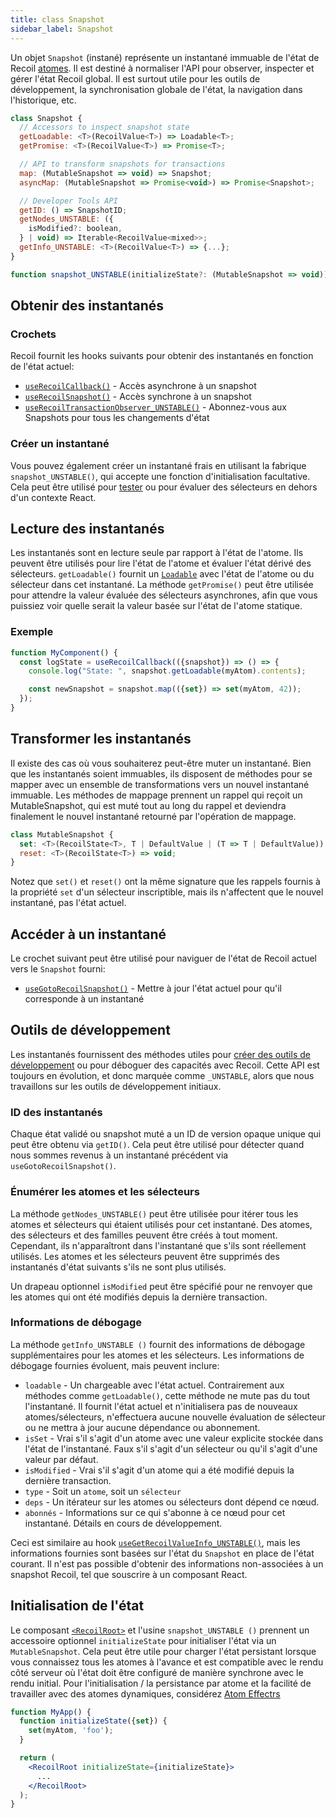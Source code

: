 ```yaml
---
title: class Snapshot
sidebar_label: Snapshot
---
```


Un objet `Snapshot` (instané) représente un instantané immuable de l'état de Recoil [atomes](/docs_FR-fr/api-reference/core/atom). Il est destiné à normaliser l'API pour observer, inspecter et gérer l'état Recoil global. Il est surtout utile pour les outils de développement, la synchronisation globale de l'état, la navigation dans l'historique, etc.

```jsx
class Snapshot {
  // Accessors to inspect snapshot state
  getLoadable: <T>(RecoilValue<T>) => Loadable<T>;
  getPromise: <T>(RecoilValue<T>) => Promise<T>;

  // API to transform snapshots for transactions
  map: (MutableSnapshot => void) => Snapshot;
  asyncMap: (MutableSnapshot => Promise<void>) => Promise<Snapshot>;

  // Developer Tools API
  getID: () => SnapshotID;
  getNodes_UNSTABLE: ({
    isModified?: boolean,
  } | void) => Iterable<RecoilValue<mixed>>;
  getInfo_UNSTABLE: <T>(RecoilValue<T>) => {...};
}

function snapshot_UNSTABLE(initializeState?: (MutableSnapshot => void)): Snapshot
```

## Obtenir des instantanés

### Crochets

Recoil fournit les hooks suivants pour obtenir des instantanés en fonction de l'état actuel:

- [`useRecoilCallback()`](/docs_FR-fr/api-reference/core/useRecoilCallback) - Accès asynchrone à un snapshot
- [`useRecoilSnapshot()`](/docs_FR-fr/api-reference/core/useRecoilSnapshot) - Accès synchrone à un snapshot
- [`useRecoilTransactionObserver_UNSTABLE()`](/docs_FR-fr/api-reference/core/useRecoilTransactionObserver) - Abonnez-vous aux Snapshots pour tous les changements d'état

### Créer un instantané

Vous pouvez également créer un instantané frais en utilisant la fabrique `snapshot_UNSTABLE()`, qui accepte une fonction d'initialisation facultative. Cela peut être utilisé pour [tester](/docs_FR-fr/guides/testing) ou pour évaluer des sélecteurs en dehors d'un contexte React.

## Lecture des instantanés

Les instantanés sont en lecture seule par rapport à l'état de l'atome. Ils peuvent être utilisés pour lire l'état de l'atome et évaluer l'état dérivé des sélecteurs. `getLoadable()` fournit un [`Loadable`](/docs_FR-fr/api-reference/core/Loadable) avec l'état de l'atome ou du sélecteur dans cet instantané. La méthode `getPromise()` peut être utilisée pour attendre la valeur évaluée des sélecteurs asynchrones, afin que vous puissiez voir quelle serait la valeur basée sur l'état de l'atome statique.

### Exemple

```jsx
function MyComponent() {
  const logState = useRecoilCallback(({snapshot}) => () => {
    console.log("State: ", snapshot.getLoadable(myAtom).contents);

    const newSnapshot = snapshot.map(({set}) => set(myAtom, 42));
  });
}
```

## Transformer les instantanés

Il existe des cas où vous souhaiterez peut-être muter un instantané. Bien que les instantanés soient immuables, ils disposent de méthodes pour se mapper avec un ensemble de transformations vers un nouvel instantané immuable. Les méthodes de mappage prennent un rappel qui reçoit un MutableSnapshot, qui est muté tout au long du rappel et deviendra finalement le nouvel instantané retourné par l'opération de mappage.

```jsx
class MutableSnapshot {
  set: <T>(RecoilState<T>, T | DefaultValue | (T => T | DefaultValue)) => void;
  reset: <T>(RecoilState<T>) => void;
}
```

Notez que `set()` et `reset()` ont la même signature que les rappels fournis à la propriété `set` d'un sélecteur inscriptible, mais ils n'affectent que le nouvel instantané, pas l'état actuel.

## Accéder à un instantané

Le crochet suivant peut être utilisé pour naviguer de l'état de Recoil actuel vers le `Snapshot` fourni:
- [`useGotoRecoilSnapshot()`](/docs_FR-fr/api-reference/core/useGotoRecoilSnapshot) - Mettre à jour l'état actuel pour qu'il corresponde à un instantané


## Outils de développement

Les instantanés fournissent des méthodes utiles pour [créer des outils de développement](/docs_FR-fr/guides/dev-tools) ou pour déboguer des capacités avec Recoil. Cette API est toujours en évolution, et donc marquée comme `_UNSTABLE`, alors que nous travaillons sur les outils de développement initiaux.

### ID des instantanés

Chaque état validé ou snapshot muté a un ID de version opaque unique qui peut être obtenu via `getID()`. Cela peut être utilisé pour détecter quand nous sommes revenus à un instantané précédent via `useGotoRecoilSnapshot()`.

### Énumérer les atomes et les sélecteurs

La méthode `getNodes_UNSTABLE()` peut être utilisée pour itérer tous les atomes et sélecteurs qui étaient utilisés pour cet instantané. Des atomes, des sélecteurs et des familles peuvent être créés à tout moment. Cependant, ils n'apparaîtront dans l'instantané que s'ils sont réellement utilisés. Les atomes et les sélecteurs peuvent être supprimés des instantanés d'état suivants s'ils ne sont plus utilisés.

Un drapeau optionnel `isModified` peut être spécifié pour ne renvoyer que les atomes qui ont été modifiés depuis la dernière transaction.

### Informations de débogage

La méthode `getInfo_UNSTABLE ()` fournit des informations de débogage supplémentaires pour les atomes et les sélecteurs. Les informations de débogage fournies évoluent, mais peuvent inclure:

* `loadable` - Un chargeable avec l'état actuel. Contrairement aux méthodes comme `getLoadable()`, cette méthode ne mute pas du tout l'instantané. Il fournit l'état actuel et n'initialisera pas de nouveaux atomes/sélecteurs, n'effectuera aucune nouvelle évaluation de sélecteur ou ne mettra à jour aucune dépendance ou abonnement.
* `isSet` - Vrai s'il s'agit d'un atome avec une valeur explicite stockée dans l'état de l'instantané. Faux s'il s'agit d'un sélecteur ou qu'il s'agit d'une valeur par défaut.
* `isModified` - Vrai s'il s'agit d'un atome qui a été modifié depuis la dernière transaction.
* `type` - Soit un `atome`, soit un `sélecteur`
* `deps` - Un itérateur sur les atomes ou sélecteurs dont dépend ce nœud.
* `abonnés` - Informations sur ce qui s'abonne à ce nœud pour cet instantané. Détails en cours de développement.

Ceci est similaire au hook [`useGetRecoilValueInfo_UNSTABLE()`](/docs_FR-fr/api-reference/core/useGetRecoilValueInfo), mais les informations fournies sont basées sur l'état du `Snapshot` en place de l'état courant. Il n'est pas possible d'obtenir des informations non-associées à un snapshot Recoil, tel que souscrire à un composant React.

## Initialisation de l'état

Le composant [`<RecoilRoot>`](/docs_FR-fr/api-reference/core/RecoilRoot) et l'usine `snapshot_UNSTABLE ()` prennent un accessoire optionnel `initializeState` pour initialiser l'état via un` MutableSnapshot`. Cela peut être utile pour charger l'état persistant lorsque vous connaissez tous les atomes à l'avance et est compatible avec le rendu côté serveur où l'état doit être configuré de manière synchrone avec le rendu initial. Pour l'initialisation / la persistance par atome et la facilité de travailler avec des atomes dynamiques, considérez [Atom Effectrs](/docs_FR-fr/guides/atom-effects)

```jsx
function MyApp() {
  function initializeState({set}) {
    set(myAtom, 'foo');
  }

  return (
    <RecoilRoot initializeState={initializeState}>
      ...
    </RecoilRoot>
  );
}
```

